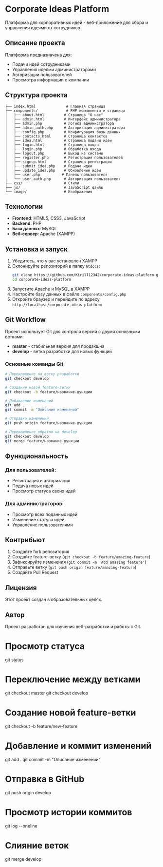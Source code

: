 # Corporate Ideas Platform

Платформа для корпоративных идей - веб-приложение для сбора и управления идеями от сотрудников.

## Описание проекта

Платформа предназначена для:
- Подачи идей сотрудниками
- Управления идеями администраторами
- Авторизации пользователей
- Просмотра информации о компании

## Структура проекта

```
├── index.html              # Главная страница
├── components/             # PHP компоненты и страницы
│   ├── about.html         # Страница "О нас"
│   ├── admin.html         # Интерфейс администратора
│   ├── admin.php          # Логика администратора
│   ├── admin_auth.php     # Авторизация администратора
│   ├── config.php         # Конфигурация базы данных
│   ├── contacts.html      # Страница контактов
│   ├── idea.html          # Страница подачи идеи
│   ├── login.html         # Страница входа
│   ├── login.php          # Обработка входа
│   ├── logout.php         # Выход из системы
│   ├── register.php       # Регистрация пользователей
│   ├── signup.html        # Страница регистрации
│   ├── submit_idea.php    # Подача идеи
│   ├── update_idea.php    # Обновление идеи
│   ├── user.php          # Панель пользователя
│   └── user_auth.php      # Авторизация пользователя
├── css/                   # Стили
├── js/                    # JavaScript файлы
└── image/                 # Изображения

```

## Технологии

- **Frontend**: HTML5, CSS3, JavaScript
- **Backend**: PHP
- **База данных**: MySQL
- **Веб-сервер**: Apache (XAMPP)

## Установка и запуск

1. Убедитесь, что у вас установлен XAMPP
2. Склонируйте репозиторий в папку `htdocs`:
   ```bash
   git clone https://github.com/Kirill12342/corporate-ideas-platform.git
   cd corporate-ideas-platform
   ```
3. Запустите Apache и MySQL в XAMPP
4. Настройте базу данных в файле `components/config.php`
5. Откройте браузер и перейдите по адресу `http://localhost/corporate-ideas-platform`

## Git Workflow

Проект использует Git для контроля версий с двумя основными ветками:

- **master** - стабильная версия для продакшна
- **develop** - ветка разработки для новых функций

### Основные команды Git

```bash
# Переключение на ветку разработки
git checkout develop

# Создание новой feature-ветки
git checkout -b feature/название-функции

# Добавление изменений
git add .
git commit -m "Описание изменений"

# Отправка изменений
git push origin feature/название-функции

# Переключение обратно на develop
git checkout develop
git merge feature/название-функции
```

## Функциональность

### Для пользователей:
- Регистрация и авторизация
- Подача новых идей
- Просмотр статуса своих идей

### Для администраторов:
- Просмотр всех поданных идей
- Изменение статуса идей
- Управление пользователями

## Контрибьют

1. Создайте fork репозитория
2. Создайте feature-ветку (`git checkout -b feature/amazing-feature`)
3. Зафиксируйте изменения (`git commit -m 'Add amazing feature'`)
4. Отправьте ветку (`git push origin feature/amazing-feature`)
5. Создайте Pull Request

## Лицензия

Этот проект создан в образовательных целях.

## Автор

Проект разработан для изучения веб-разработки и работы с Git.


# Просмотр статуса
git status

# Переключение между ветками
git checkout master
git checkout develop

# Создание новой feature-ветки
git checkout -b feature/new-feature

# Добавление и коммит изменений
git add .
git commit -m "Описание изменений"

# Отправка в GitHub
git push origin develop

# Просмотр истории коммитов
git log --oneline

# Слияние веток
git merge develop